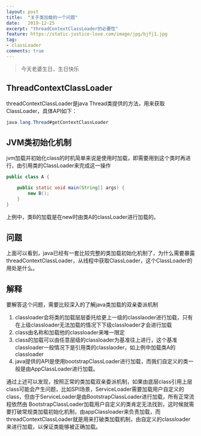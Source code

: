 ```yaml
---
layout: post
title:  "关于类加载的一个问题"
date:   2019-12-25
excerpt: "threadContextClassLoader的必要性"
feature: https://static.justice-love.com/image/jpg/bjfj1.jpg
tag:
- classLoader
comments: true
---
```

> 今天老婆生日，生日快乐

## ThreadContextClassLoader

threadContextClassLoader是java Thread类提供的方法，用来获取ClassLoader，具体API如下：
```java
java.lang.Thread#getContextClassLoader
```

## JVM类初始化机制

jvm加载并初始化class的时机简单来说是使用时加载，即需要用到这个类时再进行，由引用类的ClassLoader来完成这一操作
```java
public class A {

    public static void main(String[] args) {
        new B();
    }
}
```
上例中，类B的加载是在new时由类A的classLoader进行加载的。

## 问题

上面可以看到，java已经有一套比较完整的类加载初始化机制了，为什么需要暴露threadContextClassLoader，从线程中获取ClassLoader，这个ClassLoader的用处是什么。

## 解释

要解答这个问题，需要比较深入的了解java类加载的双亲委派机制
1. classloader会将类的加载层层委托给更上一级的classlaoder进行加载，只有在上级classloader无法加载的情况下下级classloader才会进行加载
2. class由名称和加载他的classloader来唯一限定
3. class的加载可以由任意层级的classloader为基准往上进行，这个基准classloader一般情况下是引用类的classlaoder，如上例中加载类A的classloader
4. java提供的API是使用bootstrapClassLoader进行加载，而我们自定义的类一般是由AppClassLoader进行加载。

通过上述可以发现，按照正常的类加载双亲委派机制，如果由底层class引用上层class可能会产生问题，比如SPI场景，ServiceLoader需要加载用户自定义的class，但由于ServiceLoader是由BootstrapClassLoader进行加载，所有正常流程依然由
BootstrapClassLoader加载用户自定义的类肯定无法找到，这时候就需要打破常规类加载初始化机制，由appClassloader来负责加载，而threadContextClassLoader就是用来打破类加载机制，由自定义的classloader来进行加载，以保证类能够被正确加载。